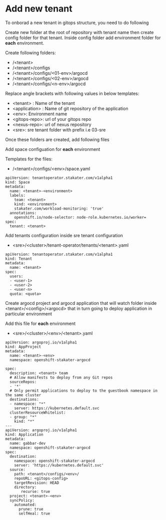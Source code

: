# Add new tenant

To onborad a new tenant in gitops structure, you need to do following

Create new folder at the root of repository with tenant name then create config folder for that tenant. Inside config folder add environment folder for **each** environment.

Create following folders:

- /\<tenant>
- /\<tenant>/configs
- /\<tenant>/configs/\<01-env>/argocd
- /\<tenant>/configs/\<02-env>/argocd
- /\<tenant>/configs/\<n-env>/argocd

Replace angle brackets with following values in below templates:
  - \<tenant> : Name of the tenant
  - \<application> : Name of git repository of the application
  - \<env>:  Environment name
  - \<gitops-repo>:  url of your gitops repo
  - \<nexus-repo>: url of nexus repository
  - \<sre>: sre tenant folder with prefix i.e 03-sre


Once these folders are created, add following files

Add space configuation for **each** environment

Templates for the files:

- /\<tenant>/configs/\<env>/space.yaml
```
apiVersion: tenantoperator.stakater.com/v1alpha1
kind: Space
metadata:
  name: <tenant>-<environment>
  labels:
    team: <tenant>
    kind: <environment>
    stakater.com/workload-monitoring: 'true'
  annotations:
    openshift.io/node-selector: node-role.kubernetes.io/worker= 
spec:
  tenant: <tenant>
```

Add tenants configuration inside sre tenant configuration

- \<sre>/\<cluster>/tenant-operator/tenants/\<tenant>.yaml

```
apiVersion: tenantoperator.stakater.com/v1alpha1
kind: Tenant
metadata:
  name: <tenant>
spec:
  users:
  - <user-1>
  - <user-2>
  - <user-n>
  quota: <quota>
```

Create argocd project and argocd application that will watch folder inside \<tenant>/\<config>/\<argocd> that in turn going to deploy application in particular environment

Add this file for **each** environment

- \<sre>/\<cluster>/\<env>/\<tenant>.yaml
```
apiVersion: argoproj.io/v1alpha1
kind: AppProject
metadata:
  name: <tenant>-<env>
  namespace: openshift-stakater-argocd

spec:
  description: <tenant> team
  # Allow manifests to deploy from any Git repos
  sourceRepos:
  - '*'
  # Only permit applications to deploy to the guestbook namespace in the same cluster
  destinations:
  - namespace: "*"
    server: https://kubernetes.default.svc
  clusterResourceWhitelist:
  - group: "*"
    kind: "*"
---
apiVersion: argoproj.io/v1alpha1
kind: Application
metadata:
  name: gabbar-dev
  namespace: openshift-stakater-argocd
spec:
  destination:
    namespace: openshift-stakater-argocd
    server: 'https://kubernetes.default.svc'
  source:
    path: <tenant>/configs/<env>/
    repoURL: <gitops-config>
    targetRevision: HEAD
    directory:
       recurse: true
  project: <tenant>-<env>
  syncPolicy:
    automated:
      prune: true
      selfHeal: true


```




